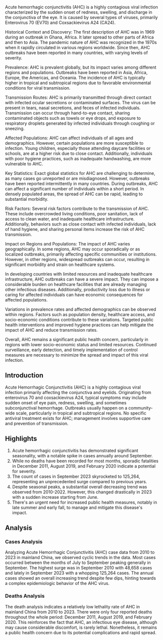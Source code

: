 Acute hemorrhagic conjunctivitis (AHC) is a highly contagious viral infection characterized by the sudden onset of redness, swelling, and discharge in the conjunctiva of the eye. It is caused by several types of viruses, primarily Enterovirus 70 (EV70) and Coxsackievirus A24 (CA24).

Historical Context and Discovery:
The first description of AHC was in 1969 during an outbreak in Ghana, Africa. It later spread to other parts of Africa and then to Asia. The pandemic nature of AHC was recognized in the 1970s when it rapidly circulated in various regions worldwide. Since then, AHC outbreaks have been reported in many countries, with varying levels of severity.

Prevalence:
AHC is prevalent globally, but its impact varies among different regions and populations. Outbreaks have been reported in Asia, Africa, Europe, the Americas, and Oceania. The incidence of AHC is typically higher in tropical and subtropical regions due to favorable environmental conditions for viral transmission.

Transmission Routes:
AHC is primarily transmitted through direct contact with infected ocular secretions or contaminated surfaces. The virus can be present in tears, nasal secretions, and feces of infected individuals. Transmission can occur through hand-to-eye contact, sharing contaminated objects such as towels or eye drops, and exposure to respiratory droplets generated by infected individuals through coughing or sneezing.

Affected Populations:
AHC can affect individuals of all ages and demographics. However, certain populations are more susceptible to infection. Young children, especially those attending daycare facilities or schools, are at a higher risk due to close contact. Additionally, individuals with poor hygiene practices, such as inadequate handwashing, are more vulnerable to AHC.

Key Statistics:
Exact global statistics for AHC are challenging to determine, as many cases go unreported or are misdiagnosed. However, outbreaks have been reported intermittently in many countries. During outbreaks, AHC can affect a significant number of individuals within a short period. In densely populated areas, the spread of AHC can be rapid, leading to substantial morbidity.

Risk Factors:
Several risk factors contribute to the transmission of AHC. These include overcrowded living conditions, poor sanitation, lack of access to clean water, and inadequate healthcare infrastructure. Additionally, behaviors such as close contact with infected individuals, lack of hand hygiene, and sharing personal items increase the risk of AHC transmission.

Impact on Regions and Populations:
The impact of AHC varies geographically. In some regions, AHC may occur sporadically or as localized outbreaks, primarily affecting specific communities or institutions. However, in other regions, widespread outbreaks can occur, resulting in significant morbidity and strain on healthcare systems.

In developing countries with limited resources and inadequate healthcare infrastructure, AHC outbreaks can have a severe impact. They can impose a considerable burden on healthcare facilities that are already managing other infectious diseases. Additionally, productivity loss due to illness or caring for affected individuals can have economic consequences for affected populations.

Variations in prevalence rates and affected demographics can be observed within regions. Factors such as population density, healthcare access, and socio-economic conditions contribute to these variations. Targeted public health interventions and improved hygiene practices can help mitigate the impact of AHC and reduce transmission rates.

Overall, AHC remains a significant public health concern, particularly in regions with lower socio-economic status and limited resources. Continued surveillance, early detection, and timely implementation of control measures are necessary to minimize the spread and impact of this viral infection.
## Introduction

Acute Hemorrhagic Conjunctivitis (AHC) is a highly contagious viral infection primarily affecting the conjunctiva and eyelids. Originating from enterovirus 70 and coxsackievirus A24, typical symptoms may include sudden onset of eye pain, redness, swelling, and sometimes subconjunctival hemorrhage. Outbreaks usually happen on a community-wide scale, particularly in tropical and subtropical regions. No specific antiviral treatment exists for AHC; management involves supportive care and prevention of transmission.
## Highlights

1. Acute hemorrhagic conjunctivitis has demonstrated significant seasonality, with a notable spike in cases annually around September.<br/>
2. While no deaths have been recorded for most months, sporadic fatalities in December 2011, August 2019, and February 2020 indicate a potential for severity.<br/>
3. The count of cases in September 2023 skyrocketed to 125,264, representing an unprecedented surge compared to previous years.<br/>
4. Despite seasonal peaks, a substantial overall decreasing trend was observed from 2010-2022. However, this changed drastically in 2023 with a sudden increase starting from June.<br/>
5. There's an urgent need for increased public health measures, notably in late summer and early fall, to manage and mitigate this disease's impact.
## Analysis

### Cases Analysis
Analyzing Acute Hemorrhagic Conjunctivitis (AHC) case data from 2010 to 2023 in mainland China, we observed cyclic trends in the data. Most cases occurred between the months of July to September peaking generally in September. The highest surge was in September 2010 with 48,658 cases and lately in September 2023 with a whopping 125,264 cases. The annual cases showed an overall increasing trend despite few dips, hinting towards a complex epidemiologic behavior of the AHC virus.

### Deaths Analysis
The death analysis indicates a relatively low lethality rate of AHC in mainland China from 2010 to 2023. There were only four reported deaths throughout the whole period: December 2011, August 2019, and February 2020. This reinforces the fact that AHC, an infectious eye disease, although may cause considerable discomfort, is rarely lethal. Nonetheless, it remains a public health concern due to its potential complications and rapid spread.
